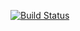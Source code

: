 [![Build Status](https://cloud.drone.io/api/badges/rustycl0ck/drone-github-comment/status.svg)](https://cloud.drone.io/rustycl0ck/drone-github-comment)

